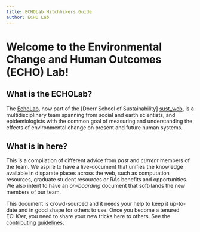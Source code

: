 ```yaml
---
title: ECHOLab Hitchhikers Guide 
author: ECHO Lab
---
```

# Welcome to the Environmental Change and Human Outcomes (ECHO) Lab!

## What is the ECHOLab? 

The [EchoLab][echo_lab], now part of the [Doerr School of Sustainability]
[sust_web], is a multidisciplinary team spanning from social and earth
scientists, and epidemiologists with the common goal of measuring and
understanding the effects of environmental change on present and future human
systems. 

## What is in here? 

This is a compilation of different advice from _past_ and _current_ members of
the team. We aspire to have a live-document that unifies the knowledge
available in disparate places across the web, such as computation resources,
graduate student resources or RAs benefits and opportunities. We also intent to
have an _on-boarding_ document that soft-lands the new members of our team. 

This document is crowd-sourced and it needs your help to keep it up-to-date and
in good shape for others to use. Once you become a tenured ECHOer, you need to
share your new tricks here to others. See the [contributing guidelines](conibute).



[echo_lab]: https://www.stanfordecholab.com/
[sust_web]: https://sustainability.stanford.edu/
[issues_gh]: https://github.com/echolab-stanford/Hitchhikers-Guide-to-ECHOLab/issues_gh
[pr_gh]: https://github.com/echolab-stanford/Hitchhikers-Guide-to-ECHOLab/pulls
